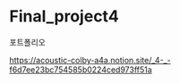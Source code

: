 # Final_project4

포트폴리오

https://acoustic-colby-a4a.notion.site/_4-_-f6d7ee23bc754585b0224ced973ff51a
